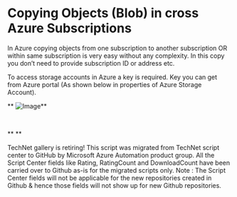 ﻿Copying Objects (Blob) in cross Azure Subscriptions
===================================================

            


In Azure copying objects from one subscription to another subscription OR within same subscription is very easy without any complexity. In this copy you don’t need to provide subscription ID or address
 etc.








To access storage accounts in Azure a key is required. Key you can get from Azure portal (As shown below in properties of Azure Storage Account). 



** ![Image](https://github.com/azureautomation/copying-objects-(blob)-in-cross-azure-subscriptions/raw/master/StorageAccountKeys.jpg)**


 



** **

        
    
TechNet gallery is retiring! This script was migrated from TechNet script center to GitHub by Microsoft Azure Automation product group. All the Script Center fields like Rating, RatingCount and DownloadCount have been carried over to Github as-is for the migrated scripts only. Note : The Script Center fields will not be applicable for the new repositories created in Github & hence those fields will not show up for new Github repositories.
